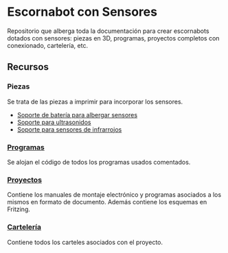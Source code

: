 # Escornabot con Sensores

Repositorio que alberga toda la documentación para crear escornabots dotados con sensores: piezas en 3D, programas, proyectos completos con conexionado, cartelería, etc.

## Recursos
### Piezas
Se trata de las piezas a imprimir para incorporar los sensores.
* [Soporte de batería para albergar sensores](/piezas/BatteryBracketSensor)
* [Soporte para ultrasonidos](/piezas/hcsr04Sensor)
* [Soporte para sensores de infrarrojos](/piezas/ir)

### [Programas](/programas)
Se alojan el código de todos los programas usados comentados.

### [Proyectos](/proyectos)
Contiene los manuales de montaje electrónico y programas asociados a los mismos en formato de documento. Además contiene los esquemas en Fritzing.

### [Cartelería](/carteles)
Contiene todos los carteles asociados con el proyecto.

